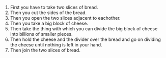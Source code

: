 1. First you have to take two slices of bread.
2. Then you cut the sides of the bread.
3. Then you open the two slices adjacent to eachother.
4. Then you take a big block of cheese.
5. Then take the thing with which you can divide the big block of cheese into billions of smaller pieces.
6. Then hold the cheese and the divider over the bread and go on dividing the cheese until nothing is left in your hand.
7. Then join the two slices of bread.
